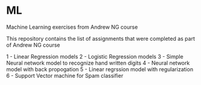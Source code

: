 # ML
Machine Learning exercises from Andrew NG course

This repository contains the list of assignments that were completed as part of Andrew NG course

 1 - Linear Regression models
 2 - Logistic Regression models
 3 - Simple Neural network model to recognize hand written digits
 4 - Neural network model with back propogation
 5 - Linear regrssion model with regularization
 6 - Support Vector machine for Spam classifier
